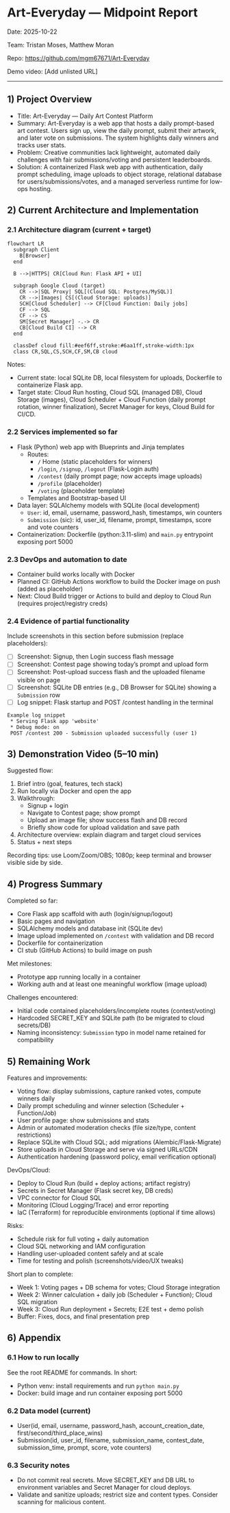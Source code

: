 # Art-Everyday — Midpoint Report

Date: 2025-10-22

Team: Tristan Moses, Matthew Moran

Repo: https://github.com/mgm67671/Art-Everyday

Demo video: [Add unlisted URL]

---

## 1) Project Overview

- Title: Art-Everyday — Daily Art Contest Platform
- Summary: Art-Everyday is a web app that hosts a daily prompt-based art contest. Users sign up, view the daily prompt, submit their artwork, and later vote on submissions. The system highlights daily winners and tracks user stats.
- Problem: Creative communities lack lightweight, automated daily challenges with fair submissions/voting and persistent leaderboards.
- Solution: A containerized Flask web app with authentication, daily prompt scheduling, image uploads to object storage, relational database for users/submissions/votes, and a managed serverless runtime for low-ops hosting.

## 2) Current Architecture and Implementation

### 2.1 Architecture diagram (current + target)

```mermaid
flowchart LR
  subgraph Client
    B[Browser]
  end

  B -->|HTTPS| CR[Cloud Run: Flask API + UI]

  subgraph Google Cloud (target)
    CR -->|SQL Proxy| SQL[(Cloud SQL: Postgres/MySQL)]
    CR -->|Images| CS[(Cloud Storage: uploads)]
    SCH[Cloud Scheduler] --> CF[Cloud Function: Daily jobs]
    CF --> SQL
    CF --> CS
    SM[Secret Manager] -.-> CR
    CB[Cloud Build CI] --> CR
  end

  classDef cloud fill:#eef6ff,stroke:#6aa1ff,stroke-width:1px
  class CR,SQL,CS,SCH,CF,SM,CB cloud
```

Notes:
- Current state: local SQLite DB, local filesystem for uploads, Dockerfile to containerize Flask app.
- Target state: Cloud Run hosting, Cloud SQL (managed DB), Cloud Storage (images), Cloud Scheduler + Cloud Function (daily prompt rotation, winner finalization), Secret Manager for keys, Cloud Build for CI/CD.

### 2.2 Services implemented so far

- Flask (Python) web app with Blueprints and Jinja templates
  - Routes:
    - `/` Home (static placeholders for winners)
    - `/login`, `/signup`, `/logout` (Flask-Login auth)
    - `/contest` (daily prompt page; now accepts image uploads)
    - `/profile` (placeholder)
    - `/voting` (placeholder template)
  - Templates and Bootstrap-based UI
- Data layer: SQLAlchemy models with SQLite (local development)
  - `User`: id, email, username, password_hash, timestamps, win counters
  - `Submission` (sic): id, user_id, filename, prompt, timestamps, score and vote counters
- Containerization: Dockerfile (python:3.11-slim) and `main.py` entrypoint exposing port 5000

### 2.3 DevOps and automation to date

- Container build works locally with Docker
- Planned CI: GitHub Actions workflow to build the Docker image on push (added as placeholder)
- Next: Cloud Build trigger or Actions to build and deploy to Cloud Run (requires project/registry creds)

### 2.4 Evidence of partial functionality

Include screenshots in this section before submission (replace placeholders):

- [ ] Screenshot: Signup, then Login success flash message
- [ ] Screenshot: Contest page showing today’s prompt and upload form
- [ ] Screenshot: Post-upload success flash and the uploaded filename visible on page
- [ ] Screenshot: SQLite DB entries (e.g., DB Browser for SQLite) showing a `Submission` row
- [ ] Log snippet: Flask startup and POST /contest handling in the terminal

```
Example log snippet
 * Serving Flask app 'website'
 * Debug mode: on
 POST /contest 200 - Submission uploaded successfully (user 1)
```

## 3) Demonstration Video (5–10 min)

Suggested flow:
1. Brief intro (goal, features, tech stack)
2. Run locally via Docker and open the app
3. Walkthrough:
   - Signup + login
   - Navigate to Contest page; show prompt
   - Upload an image file; show success flash and DB record
   - Briefly show code for upload validation and save path
4. Architecture overview: explain diagram and target cloud services
5. Status + next steps

Recording tips: use Loom/Zoom/OBS; 1080p; keep terminal and browser visible side by side.

## 4) Progress Summary

Completed so far:
- Core Flask app scaffold with auth (login/signup/logout)
- Basic pages and navigation
- SQLAlchemy models and database init (SQLite dev)
- Image upload implemented on `/contest` with validation and DB record
- Dockerfile for containerization
- CI stub (GitHub Actions) to build image on push

Met milestones:
- Prototype app running locally in a container
- Working auth and at least one meaningful workflow (image upload)

Challenges encountered:
- Initial code contained placeholders/incomplete routes (contest/voting)
- Hardcoded SECRET_KEY and SQLite path (to be migrated to cloud secrets/DB)
- Naming inconsistency: `Submission` typo in model name retained for compatibility

## 5) Remaining Work

Features and improvements:
- Voting flow: display submissions, capture ranked votes, compute winners daily
- Daily prompt scheduling and winner selection (Scheduler + Function/Job)
- User profile page: show submissions and stats
- Admin or automated moderation checks (file size/type, content restrictions)
- Replace SQLite with Cloud SQL; add migrations (Alembic/Flask-Migrate)
- Store uploads in Cloud Storage and serve via signed URLs/CDN
- Authentication hardening (password policy, email verification optional)

DevOps/Cloud:
- Deploy to Cloud Run (build + deploy actions; artifact registry)
- Secrets in Secret Manager (Flask secret key, DB creds)
- VPC connector for Cloud SQL
- Monitoring (Cloud Logging/Trace) and error reporting
- IaC (Terraform) for reproducible environments (optional if time allows)

Risks:
- Schedule risk for full voting + daily automation
- Cloud SQL networking and IAM configuration
- Handling user-uploaded content safely and at scale
- Time for testing and polish (screenshots/video/UX tweaks)

Short plan to complete:
- Week 1: Voting pages + DB schema for votes; Cloud Storage integration
- Week 2: Winner calculation + daily job (Scheduler + Function); Cloud SQL migration
- Week 3: Cloud Run deployment + Secrets; E2E test + demo polish
- Buffer: Fixes, docs, and final presentation prep

## 6) Appendix

### 6.1 How to run locally

See the root README for commands. In short:
- Python venv: install requirements and run `python main.py`
- Docker: build image and run container exposing port 5000

### 6.2 Data model (current)

- User(id, email, username, password_hash, account_creation_date, first/second/third_place_wins)
- Submission(id, user_id, filename, submission_name, contest_date, submission_time, prompt, score, vote counters)

### 6.3 Security notes

- Do not commit real secrets. Move SECRET_KEY and DB URL to environment variables and Secret Manager for cloud deploys.
- Validate and sanitize uploads; restrict size and content types. Consider scanning for malicious content.
